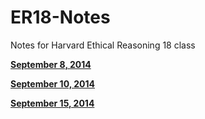 ER18-Notes
==========

Notes for Harvard Ethical Reasoning 18 class

**[September 8, 2014](2014-09-08.md)**

**[September 10, 2014](2014-09-10.md)**

**[September 15, 2014](2014-09-15.md)**